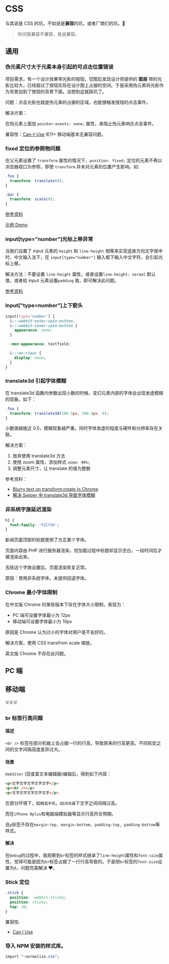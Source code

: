 # CSS

与其说是 CSS 的坑，不如说是**兼容**的坑，或者厂商们的坑。👀

> 你问我兼容不兼容，我说兼容。

## 通用

### 伪元素尺寸大于元素本身引起的可点击位置错误

项目需求，有一个设计效果带光影的按钮，切图后发现设计师提供的 **图层** 带的光影比较大，已经超过了按钮实际在设计图上占据的空间。于是采用伪元素将光影作为背景加到了按钮的背景下面。没想到这就踩坑了。

问题：点击光影也就是伪元素的占据的区域，也能够触发按钮的点击事件。

解决方案：

在伪元素上面加 `pointer-events: none;` 属性，来阻止伪元素响应点击事件。

兼容性：[Can-I-Use](https://caniuse.com/#search=pointer-events) IE11+ 移动端基本无兼容问题。

### fixed 定位的参照物问题

在父元素设置了 `transform` 属性的情况下，`position: fixed;` 定位的元素不再以浏览器视口为参照，即使 `transform` 并未对元素的位置产生影响。如:

```css
.foo {
  transform: translate(0);
}

.bar {
  transform: scale(0);
}
```

[参考资料](https://segmentfault.com/a/1190000017939779)

[示例 Demo](https://ntnyq.github.io/demos/html/fixed-test.html)

### input[type="number"]光标上移异常

当我们设置了 input 元素的 `height` 和 `line-height` 相等来实现竖直方向文字居中时，中文输入法下，在 `input[type="number"]` 输入框下输入中文字符，会引起光标上移。

解决方法：不要设置 `line-height` 属性，或者设置`line-height: normal` 默认值，或者给 input 元素设置`padding` 值，即可解决此问题。

[参考资料](https://blog.csdn.net/haihiaandtongtong/article/details/50345065)

### Input["type=number"]上下箭头

```scss
input[type='number'] {
  &::-webkit-outer-spin-button,
  &::-webkit-inner-spin-button {
    appearance: none;
  }

  -moz-appearance: textfield;

  &::-ms-clear {
    display: none;
  }
}
```

### translate3d 引起字体模糊

在 translate3d 函数内参数出现小数的时候，变幻元素内部的字体会出现发虚模糊的现象。如下：

```scss
.foo {
  transform: translate3d(100.5px, 100.4px, 0);
}
```

小数值越接近 0.5，模糊现象越严重。同时字体发虚的程度与硬件和分辨率存在关联。

解决方案：

1. 放弃使用 translate3d 方法
2. 使用 zoom 属性，添加样式 `zoom: 99%;`
3. 调整元素尺寸，让 translate 的值为整数

参考资料：

- [Blurry text on transform:rotate in Chrome](https://stackoverflow.com/questions/20326220/blurry-text-on-transformrotate-in-chrome)
- [解决 Swiper 中 translate3d 导致字体模糊](http://xuxun.me/blog/2014/04/translate3d-cause-text-blurry-in-swiper/)

### 非系统字族延迟渲染

```scss
h1 {
  font-family: 'FZCYSK';
}
```

新闻页面顶部的标题使用了方正某个字体。

页面内容由 PHP 进行服务器渲染，但加载过程中标题却显示空白，一段时间后才被渲染出来。

去除这个字族设置后，页面渲染恢复正常。

原因：使用非系统字体，未提供回退字体。

### Chrome 最小字体限制

在中文版 Chrome 的某些版本下存在字体大小限制，表现为：

- PC 端可设置字体最小为 12px
- 移动端可设置字体最小为 10px

原因是 Chrome 认为过小的字体对用户是不友好的。

解决方案，使用 CSS transfrom scale 缩放。

英文版 Chrome 不存在此问题。

## PC 端

## 移动端

☠️☠️☠️

### br 标签行高问题

#### 描述

`<br />` 标签在部分机器上会占据一行的行高，导致原来的行高更高，不同机型之间的文字间隔高度差异过大。

#### 场景

`UeEditor` (百度富文本编辑器)编辑后，得到如下内容：

```html
<p>文字文字文字文字文字</p>
<p><br /></p>
<p>文字文字文字文字文字</p>
```

在部分环境下，如`魅蓝手机`，`QQ浏览器`下文字之间间隔过高。

而在`iPhone 8plus`和电脑端模拟器等显示行高符合预期。

且`p`标签不存在`margin-top, margin-bottom, padding-top, padding-bottom`等样式。

#### 解决

在`Debug`的过程中，我观察到`br`标签的样式继承了`line-height`属性和`font-size`属性，觉得可能是因为`br`标签占据了一行行高导致的。于是把`br`标签的`font-size`设置为`0`，问题完美解决 ❤️。

### Stick 定位

```css
.stick {
  position: -webkit-sticky;
  position: sticky;
  top: 10;
}
```
兼容性:

- [Can I Use](https://caniuse.com/#search=sticky)

### 导入 NPM 安装的样式库。

```css
import "~normalize.css";
```
